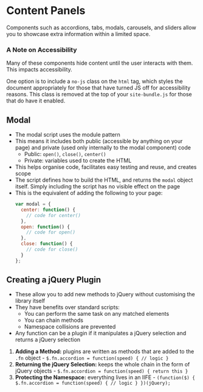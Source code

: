 # Content Panels

Components such as accordions, tabs, modals, carousels, and sliders allow you to showcase extra information within a limited space.

### A Note on Accessibility

Many of these components hide content until the user interacts with them. This impacts accessibility.

One option is to include a `no-js` class on the `html` tag, which styles the document appropriately for those that have turned JS off for accessibility reasons. This class is removed at the top of your `site-bundle.js` for those that do have it enabled.

## Modal

- The modal script uses the module pattern
- This means it includes both public (accessible by anything on your page) and private (used only internally to the modal component) code
  - Public: `open()`, `close()`, `center()`
  - Private: variables used to create the HTML
- This helps organise code, facilitates easy testing and reuse, and creates scope
- The script defines how to build the HTML, and returns the `modal` object itself. Simply including the script has no visible effect on the page
- This is the equivalent of adding the following to your page:
  ```javascript
  var modal = {
    center: function() {
      // code for center()
    },
    open: function() {
      // code for open()
    },
    close: function() {
      // code for close()
    }
  };
  ```

## Creating a jQuery Plugin

- These allow you to add new methods to jQuery without customising the library itself
- They have benefits over standard scripts:
  - You can perform the same task on any matched elements
  - You can chain methods
  - Namespace collisions are prevented
- Any function can be a plugin if it manipulates a jQuery selection and returns a jQuery selection

1. **Adding a Method:** plugins are written as methods that are added to the `.fn` object - `$.fn.accordion = function(speed) { // logic }`
2. **Returning the jQuery Selection:** keeps the whole chain in the form of jQuery objects - `$.fn.accordion = function(speed) { return this }`
3. **Protecting the Namespace:** everything lives in an IIFE - `(function($) { $.fn.accordion = function(speed) { // logic } })(jQuery);`

